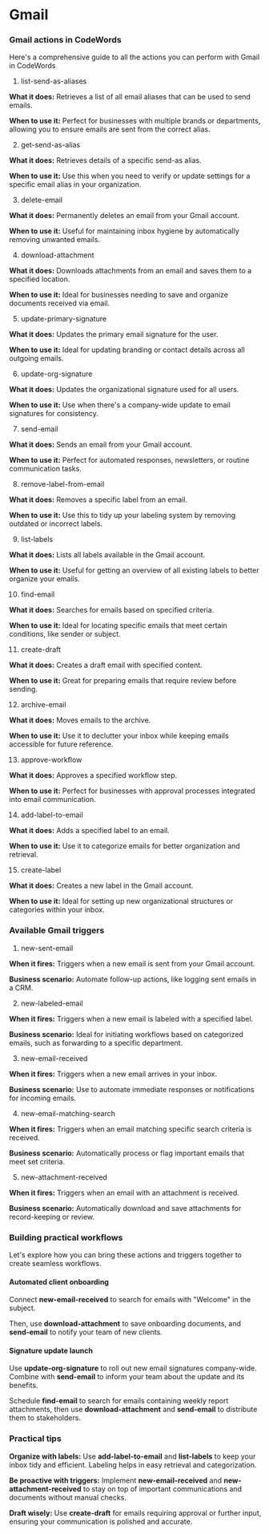 # Gmail

### Gmail actions in CodeWords

Here's a comprehensive guide to all the actions you can perform with Gmail in CodeWords

1. list-send-as-aliases

**What it does:** Retrieves a list of all email aliases that can be used to send emails.

**When to use it:** Perfect for businesses with multiple brands or departments, allowing you to ensure emails are sent from the correct alias.

2. get-send-as-alias

**What it does:** Retrieves details of a specific send-as alias.

**When to use it:** Use this when you need to verify or update settings for a specific email alias in your organization.

3. delete-email

**What it does:** Permanently deletes an email from your Gmail account.

**When to use it:** Useful for maintaining inbox hygiene by automatically removing unwanted emails.

4. download-attachment

**What it does:** Downloads attachments from an email and saves them to a specified location.

**When to use it:** Ideal for businesses needing to save and organize documents received via email.

5. update-primary-signature

**What it does:** Updates the primary email signature for the user.

**When to use it:** Ideal for updating branding or contact details across all outgoing emails.

6. update-org-signature

**What it does:** Updates the organizational signature used for all users.

**When to use it:** Use when there's a company-wide update to email signatures for consistency.

7. send-email

**What it does:** Sends an email from your Gmail account.

**When to use it:** Perfect for automated responses, newsletters, or routine communication tasks.

8. remove-label-from-email

**What it does:** Removes a specific label from an email.

**When to use it:** Use this to tidy up your labeling system by removing outdated or incorrect labels.

9. list-labels

**What it does:** Lists all labels available in the Gmail account.

**When to use it:** Useful for getting an overview of all existing labels to better organize your emails.

10. find-email

**What it does:** Searches for emails based on specified criteria.

**When to use it:** Ideal for locating specific emails that meet certain conditions, like sender or subject.

11. create-draft

**What it does:** Creates a draft email with specified content.

**When to use it:** Great for preparing emails that require review before sending.

12. archive-email

**What it does:** Moves emails to the archive.

**When to use it:** Use it to declutter your inbox while keeping emails accessible for future reference.

13. approve-workflow

**What it does:** Approves a specified workflow step.

**When to use it:** Perfect for businesses with approval processes integrated into email communication.

14. add-label-to-email

**What it does:** Adds a specified label to an email.

**When to use it:** Use it to categorize emails for better organization and retrieval.

15. create-label

**What it does:** Creates a new label in the Gmail account.

**When to use it:** Ideal for setting up new organizational structures or categories within your inbox.

### Available Gmail triggers

1. new-sent-email

**When it fires:** Triggers when a new email is sent from your Gmail account.

**Business scenario:** Automate follow-up actions, like logging sent emails in a CRM.

2. new-labeled-email

**When it fires:** Triggers when a new email is labeled with a specified label.

**Business scenario:** Ideal for initiating workflows based on categorized emails, such as forwarding to a specific department.

3. new-email-received

**When it fires:** Triggers when a new email arrives in your inbox.

**Business scenario:** Use to automate immediate responses or notifications for incoming emails.

4. new-email-matching-search

**When it fires:** Triggers when an email matching specific search criteria is received.

**Business scenario:** Automatically process or flag important emails that meet set criteria.

5. new-attachment-received

**When it fires:** Triggers when an email with an attachment is received.

**Business scenario:** Automatically download and save attachments for record-keeping or review.

### Building practical workflows

Let's explore how you can bring these actions and triggers together to create seamless workflows.

#### Automated client onboarding

Connect **new-email-received** to search for emails with "Welcome" in the subject.&#x20;

Then, use **download-attachment** to save onboarding documents, and **send-email** to notify your team of new clients.

#### Signature update launch

Use **update-org-signature** to roll out new email signatures company-wide. Combine with **send-email** to inform your team about the update and its benefits.

Schedule **find-email** to search for emails containing weekly report attachments, then use **download-attachment** and **send-email** to distribute them to stakeholders.

### Practical tips

**Organize with labels:** Use **add-label-to-email** and **list-labels** to keep your inbox tidy and efficient. Labeling helps in easy retrieval and categorization.

**Be proactive with triggers:** Implement **new-email-received** and **new-attachment-received** to stay on top of important communications and documents without manual checks.

**Draft wisely:** Use **create-draft** for emails requiring approval or further input, ensuring your communication is polished and accurate.
